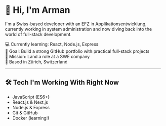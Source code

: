 # 👋 Hi, I'm Arman

I'm a Swiss-based developer with an EFZ in Applikationsentwicklung, currently working in system administration and now diving back into the world of full-stack development.

💻 Currently learning: React, Node.js, Express  
🚀 Goal: Build a strong GitHub portfolio with practical full-stack projects  
🎯 Mission: Land a role at a SWE company  
📍 Based in Zürich, Switzerland

---

## 🛠 Tech I'm Working With Right Now

- JavaScript (ES6+)
- React.js & Next.js
- Node.js & Express
- Git & GitHub
- Docker (learning!)
